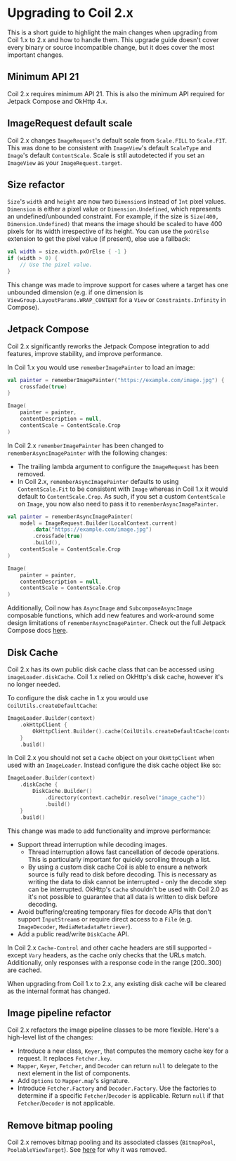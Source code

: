 # Upgrading to Coil 2.x

This is a short guide to highlight the main changes when upgrading from Coil 1.x to 2.x and how to handle them. This upgrade guide doesn't cover every binary or source incompatible change, but it does cover the most important changes.

## Minimum API 21

Coil 2.x requires minimum API 21. This is also the minimum API required for Jetpack Compose and OkHttp 4.x.

## ImageRequest default scale

Coil 2.x changes `ImageRequest`'s default scale from `Scale.FILL` to `Scale.FIT`. This was done to be consistent with `ImageView`'s default `ScaleType` and `Image`'s default `ContentScale`. Scale is still autodetected if you set an `ImageView` as your `ImageRequest.target`.

## Size refactor

`Size`'s `width` and `height` are now two `Dimension`s instead of `Int` pixel values. `Dimension` is either a pixel value or `Dimension.Undefined`, which represents an undefined/unbounded constraint. For example, if the size is `Size(400, Dimension.Undefined)` that means the image should be scaled to have 400 pixels for its width irrespective of its height. You can use the `pxOrElse` extension to get the pixel value (if present), else use a fallback:

```kotlin
val width = size.width.pxOrElse { -1 }
if (width > 0) {
    // Use the pixel value.
}
```

This change was made to improve support for cases where a target has one unbounded dimension (e.g. if one dimension is `ViewGroup.LayoutParams.WRAP_CONTENT` for a `View` or `Constraints.Infinity` in Compose).

## Jetpack Compose

Coil 2.x significantly reworks the Jetpack Compose integration to add features, improve stability, and improve performance.

In Coil 1.x you would use `rememberImagePainter` to load an image:

```kotlin
val painter = rememberImagePainter("https://example.com/image.jpg") {
    crossfade(true)
}

Image(
    painter = painter,
    contentDescription = null,
    contentScale = ContentScale.Crop
)
```

In Coil 2.x `rememberImagePainter` has been changed to `rememberAsyncImagePainter` with the following changes:

- The trailing lambda argument to configure the `ImageRequest` has been removed.
- In Coil 2.x, `rememberAsyncImagePainter` defaults to using `ContentScale.Fit` to be consistent with `Image` whereas in Coil 1.x it would default to `ContentScale.Crop`. As such, if you set a custom `ContentScale` on `Image`, you now also need to pass it to `rememberAsyncImagePainter`.

```kotlin
val painter = rememberAsyncImagePainter(
    model = ImageRequest.Builder(LocalContext.current)
        .data("https://example.com/image.jpg")
        .crossfade(true)
        .build(),
    contentScale = ContentScale.Crop
)

Image(
    painter = painter,
    contentDescription = null,
    contentScale = ContentScale.Crop
)
```

Additionally, Coil now has `AsyncImage` and `SubcomposeAsyncImage` composable functions, which add new features and work-around some design limitations of `rememberAsyncImagePainter`. Check out the full Jetpack Compose docs [here](compose.md).

## Disk Cache

Coil 2.x has its own public disk cache class that can be accessed using `imageLoader.diskCache`. Coil 1.x relied on OkHttp's disk cache, however it's no longer needed.

To configure the disk cache in 1.x you would use `CoilUtils.createDefaultCache`:

```kotlin
ImageLoader.Builder(context)
    .okHttpClient {
        OkHttpClient.Builder().cache(CoilUtils.createDefaultCache(context)).build()
    }
    .build()
```

In Coil 2.x you should not set a `Cache` object on your `OkHttpClient` when used with an `ImageLoader`. Instead configure the disk cache object like so:

```kotlin
ImageLoader.Builder(context)
    .diskCache {
        DiskCache.Builder()
            .directory(context.cacheDir.resolve("image_cache"))
            .build()
    }
    .build()
```

This change was made to add functionality and improve performance:

- Support thread interruption while decoding images.
  - Thread interruption allows fast cancellation of decode operations. This is particularly important for quickly scrolling through a list.
  - By using a custom disk cache Coil is able to ensure a network source is fully read to disk before decoding. This is necessary as writing the data to disk cannot be interrupted - only the decode step can be interrupted. OkHttp's `Cache` shouldn't be used with Coil 2.0 as it's not possible to guarantee that all data is written to disk before decoding.
- Avoid buffering/creating temporary files for decode APIs that don't support `InputStream`s or require direct access to a `File` (e.g. `ImageDecoder`, `MediaMetadataRetriever`).
- Add a public read/write `DiskCache` API.

In Coil 2.x `Cache-Control` and other cache headers are still supported - except `Vary` headers, as the cache only checks that the URLs match. Additionally, only responses with a response code in the range [200..300) are cached.

When upgrading from Coil 1.x to 2.x, any existing disk cache will be cleared as the internal format has changed.

## Image pipeline refactor

Coil 2.x refactors the image pipeline classes to be more flexible. Here's a high-level list of the changes:

- Introduce a new class, `Keyer`, that computes the memory cache key for a request. It replaces `Fetcher.key`.
- `Mapper`, `Keyer`, `Fetcher`, and `Decoder` can return `null` to delegate to the next element in the list of components.
- Add `Options` to `Mapper.map`'s signature.
- Introduce `Fetcher.Factory` and `Decoder.Factory`. Use the factories to determine if a specific `Fetcher`/`Decoder` is applicable. Return `null` if that `Fetcher`/`Decoder` is not applicable.

## Remove bitmap pooling

Coil 2.x removes bitmap pooling and its associated classes (`BitmapPool`, `PoolableViewTarget`). See [here](https://github.com/coil-kt/coil/discussions/1186#discussioncomment-2305528) for why it was removed.
